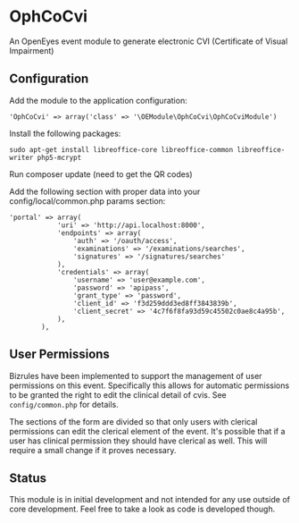# OphCoCvi

An OpenEyes event module to generate electronic CVI (Certificate of Visual Impairment)

## Configuration

Add the module to the application configuration:

    'OphCoCvi' => array('class' => '\OEModule\OphCoCvi\OphCoCviModule')

Install the following packages:

    sudo apt-get install libreoffice-core libreoffice-common libreoffice-writer php5-mcrypt

Run composer update (need to get the QR codes)

Add the following section with proper data into your config/local/common.php params section:

    'portal' => array(
                'uri' => 'http://api.localhost:8000',
                'endpoints' => array(
                    'auth' => '/oauth/access',
                    'examinations' => '/examinations/searches',
                    'signatures' => '/signatures/searches'
                ),
                'credentials' => array(
                    'username' => 'user@example.com',
                    'password' => 'apipass',
                    'grant_type' => 'password',
                    'client_id' => 'f3d259ddd3ed8ff3843839b',
                    'client_secret' => '4c7f6f8fa93d59c45502c0ae8c4a95b',
                ),
            ),

## User Permissions

Bizrules have been implemented to support the management of user permissions on this event. Specifically this allows for automatic permissions to be granted the right to edit the clinical detail of cvis. See ```config/common.php``` for details.

The sections of the form are divided so that only users with clerical permissions can edit the clerical element of the event. It's possible that if a user has clinical permission they should have clerical as well. This will require a small change if it proves necessary.

## Status

This module is in initial development and not intended for any use outside of core development. Feel free to take a look as code is developed though.

